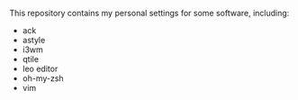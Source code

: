 This repository contains my personal settings for some software, including:

- ack
- astyle
- i3wm
- qtile
- leo editor
- oh-my-zsh
- vim